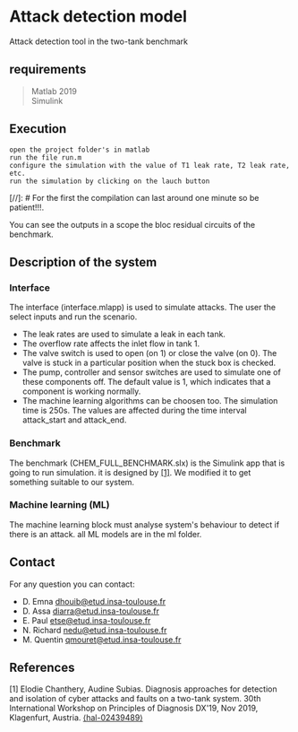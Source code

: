 # Attack detection model
Attack detection tool in the two-tank benchmark
## requirements
> Matlab 2019<br>
> Simulink

## Execution
```
open the project folder's in matlab
run the file run.m
configure the simulation with the value of T1 leak rate, T2 leak rate, etc.
run the simulation by clicking on the lauch button 
```
[//]: # For the first the compilation can last around one minute so be patient!!!.

You can see the outputs in a scope the bloc residual circuits of the benchmark.

## Description of the system
### Interface
The interface (interface.mlapp) is used to simulate attacks. The user the select inputs and run the scenario.
- The leak rates are used to simulate a leak in each tank.
- The overflow rate affects the inlet flow in tank 1.
- The valve switch is used to open (on 1) or close the valve (on 0). The valve is stuck in a particular position when the stuck box is checked. 
- The pump, controller and sensor switches are used to simulate one of these components off. The default value is 1, which indicates that a component is working normally.
- The machine learning algorithms can be choosen too.
The simulation time is 250s. The values are affected during the time interval attack_start and attack_end.
### Benchmark
The benchmark (CHEM_FULL_BENCHMARK.slx) is the Simulink app that is going to run simulation. it is designed by [[1]](#1). We modified it to get something suitable to our system.
### Machine learning (ML)
The machine learning block must analyse system's behaviour to detect if there is an attack. all ML models are in the ml folder.

## Contact 
For any question you can contact:
* D. Emna [dhouib@etud.insa-toulouse.fr](mailto:dhouib@etud.insa-toulouse.fr)
* D. Assa [diarra@etud.insa-toulouse.fr](mailto:diarra@etud.insa-toulouse.fr)
* E. Paul [etse@etud.insa-toulouse.fr](mailto:etse@etud.insa-toulouse.fr)
* N. Richard [nedu@etud.insa-toulouse.fr](mailto:nedu@etud.insa-toulouse.fr)
* M. Quentin [qmouret@etud.insa-toulouse.fr](mailto:qmouret@etud.insa-toulouse.fr)

## References
<a id="1">[1]</a> 
Elodie Chanthery, Audine Subias. 
Diagnosis approaches for detection and isolation of cyber attacks and faults on a two-tank system. 30th International Workshop on Principles of Diagnosis DX'19, Nov 2019, Klagenfurt, Austria.
[⟨hal-02439489⟩](https://hal.laas.fr/hal-02439489)
